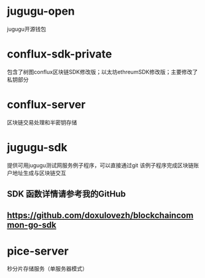 # jugugu-open
 jugugu开源钱包
# conflux-sdk-private
  包含了树图conflux区块链SDK修改版；以太坊ethreumSDK修改版；主要修改了私钥部分
# conflux-server
  区块链交易处理和半密钥存储
# jugugu-sdk
  提供可用jugugu测试网服务例子程序，可以直接通过git 该例子程序完成区块链账户地址生成与区块链交互
  ## SDK 函数详情请参考我的GitHub
  ##  https://github.com/doxulovezh/blockchaincommon-go-sdk
  
# pice-server
  秒分片存储服务（单服务器模式）
